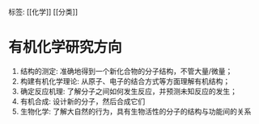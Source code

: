 标签: [[化学]] [[分类]]

# 有机化学研究方向

1. 结构的测定: 准确地得到一个新化合物的分子结构，不管大量/微量；
2. 构建有机化学理论: 从原子、电子的结合方式等方面理解有机结构；
3. 确定反应机理: 了解分子之间如何发生反应，并预测未知反应的发生；
4. 有机合成: 设计新的分子，然后合成它们
5. 生物化学: 了解大自然的行为，具有生物活性的分子的结构与功能间的关系
